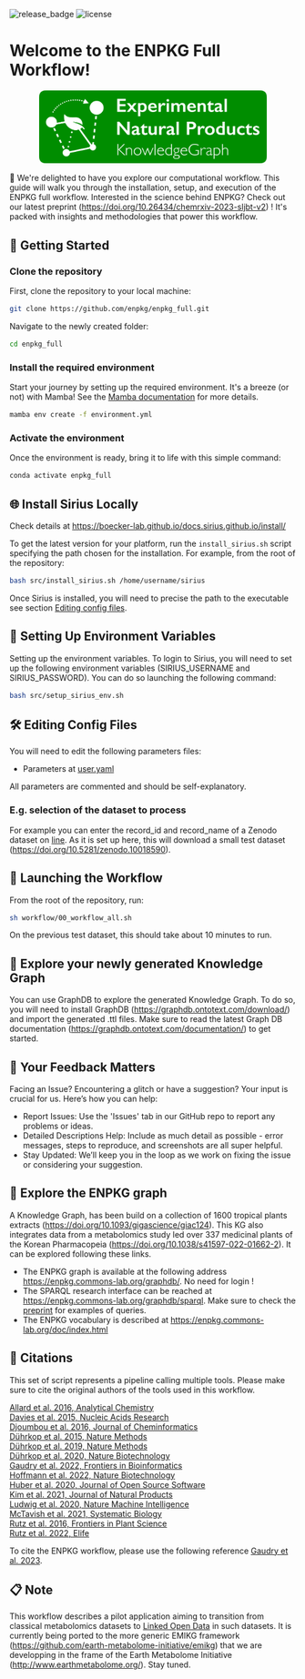 ![release_badge](https://img.shields.io/github/v/release/enpkg/enpkg_full)
![license](https://img.shields.io/github/license/enpkg/enpkg_full)

# Welcome to the ENPKG Full Workflow!

<p align="center">
 <img src="https://github.com/enpkg/enpkg_workflow/blob/main/logo/enpkg_logo_full.png" width="400">
</p>


🌟 We're delighted to have you explore our computational workflow. This guide will walk you through the installation, setup, and execution of the ENPKG full workflow.
Interested in the science behind ENPKG? Check out our latest preprint (https://doi.org/10.26434/chemrxiv-2023-sljbt-v2) ! It's packed with insights and methodologies that power this workflow.

## 🌱 Getting Started

### Clone the repository

First, clone the repository to your local machine:

```bash
git clone https://github.com/enpkg/enpkg_full.git
```

Navigate to the newly created folder:

```bash
cd enpkg_full
```


### Install the required environment

Start your journey by setting up the required environment. It's a breeze (or not) with Mamba! See the [Mamba documentation](https://mamba.readthedocs.io/en/latest/) for more details.


```bash
mamba env create -f environment.yml
```

### Activate the environment

Once the environment is ready, bring it to life with this simple command:

```bash
conda activate enpkg_full
```

## 🌐 Install Sirius Locally


Check details at https://boecker-lab.github.io/docs.sirius.github.io/install/

To get the latest version for your platform, run the `install_sirius.sh` script specifying the path chosen for the installation. For example, from the root of the repository:

```bash
bash src/install_sirius.sh /home/username/sirius
```

Once Sirius is installed, you will need to precise the path to the executable see section [Editing config files](#-editing-config-files).


## 🔐 Setting Up Environment Variables

Setting up the environment variables. To login to Sirius, you will need to set up the following environment variables (SIRIUS_USERNAME and SIRIUS_PASSWORD). You can do so launching the following command:

```bash
bash src/setup_sirius_env.sh
```


## 🛠 Editing Config Files

You will need to edit the following parameters files:

- Parameters at [user.yaml](https://github.com/enpkg/enpkg_full/blob/c8e649290ee72f000c3385e7669b5da2215abad8/params/user.yml)

All parameters are commented and should be self-explanatory.


### E.g. selection of the dataset to process

For example you can enter the record_id and record_name of a Zenodo dataset on [line](https://github.com/enpkg/enpkg_full/blob/c8e649290ee72f000c3385e7669b5da2215abad8/params/user.yml#L8).
As it is set up here, this will download a small test dataset (https://doi.org/10.5281/zenodo.10018590).

## 🚀 Launching the Workflow

From the root of the repository, run:

```bash
sh workflow/00_workflow_all.sh
```

On the previous test dataset, this should take about 10 minutes to run.

## 🎉 Explore your newly generated Knowledge Graph

You can use GraphDB to explore the generated Knowledge Graph. To do so, you will need to install GraphDB (https://graphdb.ontotext.com/download/) and import the generated .ttl files.
Make sure to read the latest Graph DB documentation (https://graphdb.ontotext.com/documentation/) to get started.


## 🌟 Your Feedback Matters

Facing an Issue? Encountering a glitch or have a suggestion? Your input is crucial for us. Here’s how you can help:

- Report Issues: Use the 'Issues' tab in our GitHub repo to report any problems or ideas.
- Detailed Descriptions Help: Include as much detail as possible - error messages, steps to reproduce, and screenshots are all super helpful.
- Stay Updated: We’ll keep you in the loop as we work on fixing the issue or considering your suggestion.


## 🔎 Explore the ENPKG graph 

A Knowledge Graph, has been build on a collection of 1600 tropical plants extracts (https://doi.org/10.1093/gigascience/giac124). This KG also integrates data from a metabolomics study led over 337 medicinal plants of the Korean Pharmacopeia (https://doi.org/10.1038/s41597-022-01662-2). It can be explored following these links.

- The ENPKG graph is available at the following address https://enpkg.commons-lab.org/graphdb/. No need for login !
- The SPARQL research interface can be reached at https://enpkg.commons-lab.org/graphdb/sparql. Make sure to check the [preprint](https://doi.org/10.26434/chemrxiv-2023-sljbt-v2) for examples of queries.
- The ENPKG vocabulary is described at https://enpkg.commons-lab.org/doc/index.html


## 📜 Citations 

This set of script represents a pipeline calling multiple tools. Please make sure to cite the original authors of the tools used in this workflow.

[Allard et al. 2016, Analytical Chemistry](https://pubs.acs.org/doi/10.1021/acs.analchem.5b04804)  
[Davies et al. 2015, Nucleic Acids Research](https://www.ncbi.nlm.nih.gov/pmc/articles/PMC4489243/)  
[Djoumbou et al. 2016, Journal of Cheminformatics](https://jcheminf.biomedcentral.com/articles/10.1186/s13321-016-0174-y)  
[Dührkop et al. 2015, Nature Methods](https://www.pnas.org/doi/full/10.1073/pnas.1509788112)  
[Dührkop et al. 2019, Nature Methods](https://www.nature.com/articles/s41592-019-0344-8)  
[Dührkop et al. 2020, Nature Biotechnology](https://www.nature.com/articles/s41587-020-0740-8)  
[Gaudry et al. 2022, Frontiers in Bioinformatics](https://www.frontiersin.org/articles/10.3389/fbinf.2022.842964/full)  
[Hoffmann et al. 2022, Nature Biotechnology](https://www.nature.com/articles/s41587-021-01045-9)  
[Huber et al. 2020, Journal of Open Source Software](https://joss.theoj.org/papers/10.21105/joss.02411)  
[Kim et al. 2021, Journal of Natural Products](https://pubs.acs.org/doi/10.1021/acs.jnatprod.1c00399)  
[Ludwig et al. 2020, Nature Machine Intelligence](https://pubs.acs.org/doi/10.1021/acs.jnatprod.1c00399)  
[McTavish et al. 2021, Systematic Biology](https://academic.oup.com/sysbio/article/70/6/1295/6273200)  
[Rutz et al. 2016, Frontiers in Plant Science](https://www.frontiersin.org/articles/10.3389/fpls.2019.01329/full)  
[Rutz et al. 2022, Elife](https://elifesciences.org/articles/70780)  

To cite the ENPKG workflow, please use the following reference [Gaudry et al. 2023](https://doi.org/10.26434/chemrxiv-2023-sljbt-v2).


## 📋 Note

This workflow describes a pilot application aiming to transition from classical metabolomics datasets to [Linked Open Data](https://5stardata.info/en/) in such datasets. It is currently being ported to the more generic EMIKG framework (https://github.com/earth-metabolome-initiative/emikg) that we are developping in the frame of the Earth Metabolome Initiative (http://www.earthmetabolome.org/). Stay tuned.
